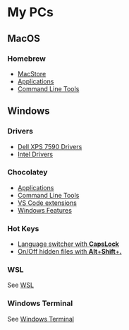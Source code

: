 # My PCs


## MacOS

### Homebrew

- [MacStore](macos/homebrew/AppStore.Brewfile)
- [Applications](macos/homebrew/Brewfile)
- [Command Line Tools](macos/homebrew/Console.Brewfile)

## Windows

### Drivers

- [Dell XPS 7590 Drivers](https://www.dell.com/support/home/en-us/product-support/product/xps-15-7590-laptop/drivers)
- [Intel Drivers](https://downloadcenter.intel.com/)

### Chocolatey

- [Applications](windows/chocolatey/Packages.config)
- [Command Line Tools](windows/chocolatey/Console.Packages.config)
- [VS Code extensions](windows/chocolatey/VsCode.Packages.config)
- [Windows Features](windows/chocolatey/WindowsFeature.Packages.config)

### Hot Keys

- [Language switcher with **CapsLock**](windows/autohotkey/CapsLockLanguageSwitch.ahk)
- [On/Off hidden files with **Alt**+**Shift**+**.**](windows/autohotkey/AltShitDotHiddenFilesToggle.ahk)

### WSL

See [WSL](windows/wsl)

### Windows Terminal

See [Windows Terminal](windows/terminal)
